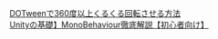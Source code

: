 [DOTweenで360度以上くるくる回転させる方法](https://shibuya24.info/entry/dotween_fastbeyond360)  
[Unityの基礎】MonoBehaviour徹底解説【初心者向け】](https://shibuya24.info/entry/unity-monobehaviour)  
